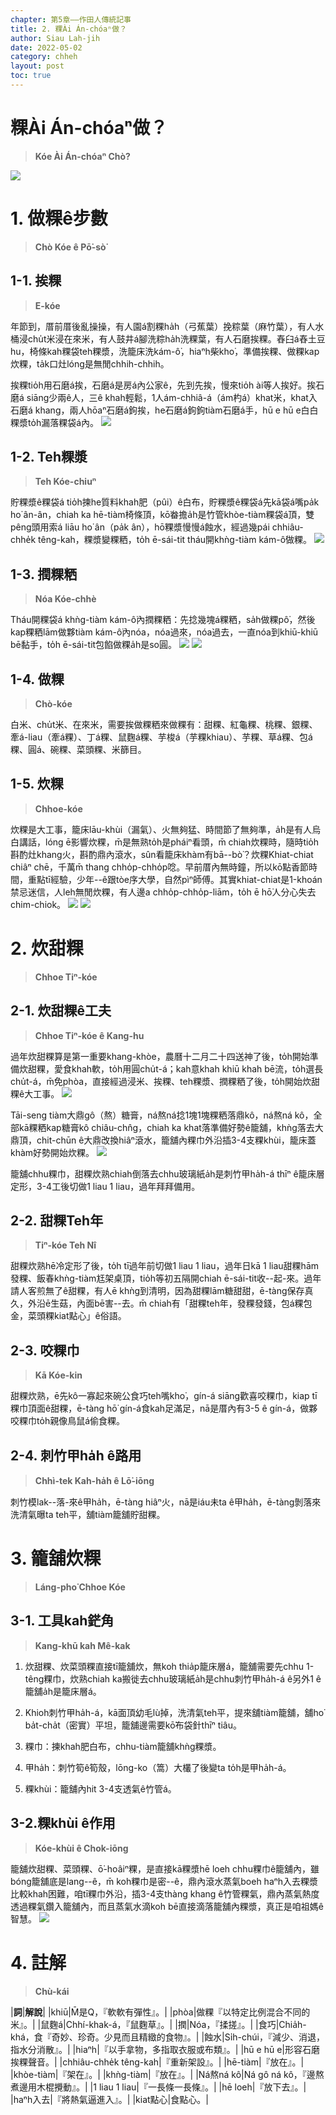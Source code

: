 ```yaml
---
chapter: 第5章——作田人傳統記事
title: 2. 粿Ài Án-chóaⁿ做？
author: Siau Lah-jih
date: 2022-05-02
category: chheh
layout: post
toc: true
---
```


# 粿Ài Án-chóaⁿ做？
> **Kóe Ài Án-chóaⁿ Chò?**

![](../too5/11/11-2-7粿巾.jpg)

# 1. 做粿ê步數
> **Chò Kóe ê Pō͘-sò͘**

## 1-1. 挨粿
> **E-kóe**

年節到，厝前厝後亂操操，有人園á割粿ha̍h（弓蕉葉）挽粽葉（麻竹葉），有人水桶浸chu̍t米浸在來米，有人鼓井á腳洗粽ha̍h洗粿葉，有人石磨挨粿。舂臼á舂土豆hu，椅條kah粿袋teh粿漿，洗籠床洗kám-ô͘，hiaⁿh柴kho͘，準備挨粿、做粿kap炊粿，ta̍k口灶lóng是無閒chhih-chhih。

挨粿tio̍h用石磨á挨，石磨á是房á內公家ê，先到先挨，慢來tio̍h ài等人挨好。挨石磨á siāng少兩ê人，三ê khah輕鬆，1人ám-chhiâ-á（ám杓á）khat米，khat入石磨á khang，兩人hōaⁿ石磨á鉤挨，he石磨á鉤鉤tiàm石磨á手，hū e hū e白白粿漿to̍h漏落粿袋á內。
![](../too5/11/11-2-1挨粿.jpg)

## 1-2. Teh粿漿
> **Teh Kóe-chiuⁿ**

貯粿漿ê粿袋á tio̍h揀he質料khah肥（pûi）ê白布，貯粿漿ê粿袋á先kā袋á嘴pa̍k ho͘ ân-ân，chiah ka hē-tiàm椅條頂，kō͘畚擔a̍h是竹管khòe-tiàm粿袋á頂，雙pêng頭用索á liāu ho͘ ân（pa̍k ân），hō͘粿漿慢慢á蝕水，經過幾pái chhiâu-chhe̍k têng-kah，粿漿變粿粞，to̍h ē-sái-tit tháu開khǹg-tiàm kám-ô͘做粿。
![](../too5/11/11-2-3硩粿粞.jpg)

## 1-3. 撋粿粞
> **Nóa Kóe-chhè**

Tháu開粿袋á khǹg-tiàm kám-ô͘內撋粿粞：先捻幾塊á粿粞，sa̍h做粿pô͘，然後kap粿粞lām做夥tiàm kám-ô͘內nóa，nóa過來，nóa過去，一直nóa到khiū-khiū bē黏手，to̍h ē-sái-tit包餡做粿a̍h是so圓。 
![](../too5/11/11-2-4粿粞.jpg)
![](../too5/11/11-2-5𥴊壺.jpg)

## 1-4. 做粿
> **Chò-kóe**

白米、chu̍t米、在來米，需要挨做粿粞來做粿有：甜粿、紅龜粿、桃粿、銀粿、牽á-liau（牽á粿）、丁á粿、鼠麴á粿、芋梭á（芋粿khiau）、芋粿、草á粿、包á粿、圓á、碗粿、菜頭粿、米篩目。

## 1-5. 炊粿
> **Chhoe-kóe**

炊粿是大工事，籠床lāu-khùi（漏氣）、火無夠猛、時間節了無夠準，a̍h是有人烏白講話，lóng ē影響炊粿，m̄是無熟to̍h是pháiⁿ看頭，m̄ chiah炊粿時，隨時tio̍h斟酌灶khang火，斟酌鼎內滾水，sûn看籠床khàm有bā--bò͘？炊粿Khiat-chiat chiâⁿ chē，千萬m̄ thang chho̍p-chho̍p唸。早前厝內無時鐘，所以kō͘點香節時間，重點tī經驗，少年--ê跟tòe序大學，自然pìⁿ師傅。其實khiat-chiat是1-khoán禁忌迷信，人leh無閒炊粿，有人邊a chho̍p-chho̍p-liām，to̍h ē hō͘人分心失去chim-chiok。
![](../too5/11/11-2-6大灶炊粿.jpg)
![](../too5/11/11-2-7粿巾.jpg)

# 2. 炊甜粿
> **Chhoe Tiⁿ-kóe**

## 2-1. 炊甜粿ê工夫
> **Chhoe Tiⁿ-kóe ê Kang-hu**

過年炊甜粿算是第一重要khang-khòe，農曆十二月二十四送神了後，to̍h開始準備炊甜粿，愛食khah軟，to̍h用圓chu̍t-á；kah意khah khiū khah bē流，to̍h選長chu̍t-á，m̄免phòa，直接經過浸米、挨粿、teh粿漿、撋粿粞了後，to̍h開始炊甜粿ê大工事。
![](../too5/11/11-2-8.jpg)

Tāi-seng tiàm大鼎gô（熬）糖膏，ná熬ná捻1塊1塊粿粞落鼎kô，ná熬ná kô，全部kā粿粞kap糖膏kô chiâu-chn̂g，chiah ka khat落準備好勢ê籠舖，khǹg落去大鼎頂，chit-chūn ê大鼎改換hiâⁿ滾水，籠舖內粿巾外沿插3-4支粿khùi，籠床蓋khàm好勢開始炊粿。
![](../too5/11/11-2-9粿氣.jpg)

籠舖chhu粿巾，甜粿炊熟chiah倒落去chhu玻璃紙a̍h是刺竹甲ha̍h-á thīⁿ ê籠床層定形，3-4工後切做1 liau 1 liau，過年拜拜備用。

## 2-2. 甜粿Teh年
> **Tiⁿ-kóe Teh Nî**

甜粿炊熟hē冷定形了後，to̍h tī過年前切做1 liau 1 liau，過年日kā 1 liau甜粿hām發粿、飯春khǹg-tiàm尪架桌頂，tio̍h等初五隔開chiah ē-sái-tit收--起-來。過年請人客煎無了ê甜粿，有人ē khǹg到清明，因為甜粿lām糖甜甜，ē-tàng保存真久，外沿ē生菇，內面bē害--去。m̄ chiah有「甜粿teh年，發粿發錢，包á粿包金，菜頭粿kiat點心」ê俗語。

## 2-3. 咬粿巾
> **Kā Kóe-kin**

甜粿炊熟，ē先kô一寡起來碗公食巧teh嘴kho͘，gín-á siāng歡喜咬粿巾，kiap tī粿巾頂面ê甜粿，ē-tàng hō͘ gín-á食kah足滿足，nā是厝內有3-5 ê gín-á，做夥咬粿巾to̍h親像鳥鼠á偷食粿。

## 2-4. 刺竹甲ha̍h ê路用
> **Chhì-tek Kah-ha̍h ê Lō͘-iōng**

刺竹模lak--落-來ê甲ha̍h，ē-tàng hiâⁿ火，nā是iáu未ta ê甲ha̍h，ē-tàng剝落來洗清氣曝ta teh平，舖tiàm籠舖貯甜粿。

# 3. 籠舖炊粿
> **Láng-pho͘ Chhoe Kóe**

## 3-1. 工具kah鋩角
> **Kang-khū kah Mê-kak**

1. 炊甜粿、炊菜頭粿直接tī籠舖炊，無koh thia̍p籠床層á，籠舖需要先chhu 1-têng粿巾，炊熟chiah ka搬徙去chhu玻璃紙a̍h是chhu刺竹甲ha̍h-á ê另外1 ê籠舖a̍h是籠床層á。

2. Khioh刺竹甲ha̍h-á，kā面頂幼毛lù掉，洗清氣teh平，提來舖tiàm籠舖，舖ho͘ ba̍t-cha̍t（密實）平坦，籠舖邊需要kō͘布袋針thīⁿ tiâu。

3. 粿巾：揀khah肥白布，chhu-tiàm籠舖khǹg粿漿。

4. 甲ha̍h：刺竹筍ê筍殼，lōng-ko（篙）大欉了後變ta to̍h是甲ha̍h-á。

5. 粿khùi：籠舖內hit 3-4支透氣ê竹管á。

## 3-2.粿khùi ê作用
> **Kóe-khùi ê Chok-iōng**

籠舖炊甜粿、菜頭粿、ō͘-hoâiⁿ粿，是直接kā粿漿hē loeh chhu粿巾ê籠舖內，雖bóng籠舖底是lang--ê，m̄ koh粿巾是密--ê，鼎內滾水蒸氣boeh haⁿh入去粿漿比較khah困難，咱tī粿巾外沿，插3-4支thàng khang ê竹管粿氣，鼎內蒸氣熱度透過粿氣鑽入籠舖內，而且蒸氣水滴koh bē直接滴落籠舖內粿漿，真正是咱祖媽ê智慧。
![](../too5/11/11-2-9粿氣.jpg)

# 4. 註解
> **Chù-kái**

|**詞**|**解說**|
|khiū|M̄是Q，『軟軟有彈性』。|
|phòa|做粿『以特定比例混合不同的米』。|
|鼠麴á|Chhí-khak-á，『鼠麴草』。|
|撋|Nóa，『揉搓』。|
|食巧|Chia̍h-khá，食『奇妙、珍奇。少見而且精緻的食物』。|
|蝕水|Si̍h-chúi，『減少、消退，指水分消散』。|
|hiaⁿh|『以手拿物，多指取衣服或布類』。|
|hū e hū e|形容石磨挨粿聲音。|
|chhiâu-chhe̍k têng-kah|『重新架設』。|
|hē-tiàm|『放在』。|
|khòe-tiàm|『架在』。|
|khǹg-tiàm|『放在』。|
|Ná熬ná kô|Ná gô ná kô，『邊熬煮邊用木棍攪動』。|
|1 liau 1 liau|『一長條一長條』。|
|hē loeh|『放下去』。|
|haⁿh入去|『將熱氣逼進入』。|
|kiat點心|食點心。|
